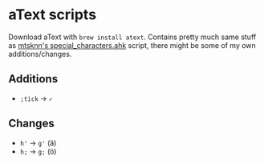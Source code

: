 # aText scripts

Download aText with `brew install atext`. Contains pretty much same stuff as [mtsknn's special_characters.ahk](https://github.com/mtsknn/AutoHotkey/tree/master/scripts/special_characters) script, there might be some of my own additions/changes.

## Additions

- `;tick` → `✓`

## Changes

- `h'` → `g'` (ä)
- `h;` → `g;` (ö)
